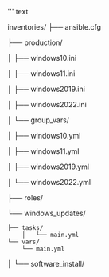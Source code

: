 ''' text

inventories/
├── ansible.cfg  

├── production/

│   ├── windows10.ini 

│   ├── windows11.ini

│   ├── windows2019.ini

│   ├── windows2022.ini

│   └── group_vars/

│       ├── windows10.yml

│       ├── windows11.yml

│       ├── windows2019.yml

│       └── windows2022.yml

├── roles/

└── windows_updates/

    ├── tasks/
        │   └── main.yml
    └── vars/
        └── main.yml

│   └── software_install/
